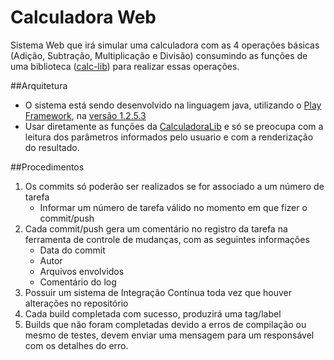 Calculadora Web
========

Sistema Web que irá simular uma calculadora com as 4 operações básicas (Adição, Subtração, Multiplicação e Divisão) consumindo as funções de uma biblioteca ([calc-lib](https://github.com/pablobedoya/calc-lib)) para realizar essas operações.

##Arquitetura
* O sistema está sendo desenvolvido na linguagem java, utilizando o [Play Framework](http://www.playframework.com/), na [versão 1.2.5.3](http://downloads.typesafe.com/play/1.2.5.3/play-1.2.5.3.zip?_ga=1.118093450.261176557.1398211744)
* Usar diretamente as funções da [CalculadoraLib](https://github.com/pablobedoya/calc-lib) e só se preocupa com a leitura dos parâmetros informados pelo usuario e com a renderização do resultado.

##Procedimentos
1. Os commits só poderão ser realizados se for associado a um número de tarefa
    *  Informar um número de tarefa válido no momento em que fizer o commit/push
2. Cada commit/push gera um comentário no registro da tarefa na ferramenta de controle de mudanças, com as seguintes informações
    *  Data do commit
    *  Autor
    *  Arquivos envolvidos
    *  Comentário do log
3. Possuir um sistema de Integração Contínua toda vez que houver alterações no repositório
4. Cada build completada com sucesso, produzirá uma tag/label
5. Builds que não foram completadas devido a erros de compilação ou mesmo de testes, devem enviar uma mensagem para um responsável com os detalhes do erro.
